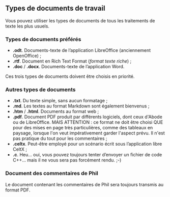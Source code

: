 <!-- NON CORRIGÉ -->

## Types de documents de travail

Vous pouvez utiliser les types de documents de tous les traitements de texte les plus usuels.

### Types de documents préférés

* **.odt**. Documents-texte de l’application LibreOffice (anciennement OpenOffice)&nbsp;;
* **.rtf**. Document en Rich Text Format (*format texte riche*) ;
* **.doc** / **.docx**. Documents-texte de l’application Word.

Ces trois types de documents doivent être choisis en priorité.

### Autres types de documents

* **.txt**. Du texte simple, sans aucun formatage ;
* **.md**. Les textes au format Markdown sont également bienvenus ;
* **.htm** / **.html**. Documents au format web ;
* **.pdf**. Document PDF produit par différents logiciels, dont ceux d'Abode ou de LibreOffice. MAIS ATTENTION : ce format ne doit être choisi QUE pour des mises en page très particulières, comme des tableaux en paysage, lorsque l'on veut impérativement garder l'aspect prévu. Il n'est pas pratique du tout pour les commentaires&nbsp;;
* **.celtx**. Peut-être employé pour un scénario écrit sous l’application libre CeltX ;
* **.c**. Heu… oui, vous pouvez toujours tenter d’envoyer un fichier de code C++… mais il ne vous sera pas forcément rendu. ;-)

### Document des commentaires de Phil

Le document contenant les commentaires de Phil sera toujours transmis au format PDF.
